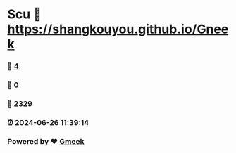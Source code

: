 # Scu :link: https://shangkouyou.github.io/Gneek 
### :page_facing_up: [4](https://shangkouyou.github.io/Gneek/tag.html) 
### :speech_balloon: 0 
### :hibiscus: 2329 
### :alarm_clock: 2024-06-26 11:39:14 
### Powered by :heart: [Gmeek](https://github.com/Meekdai/Gmeek)

